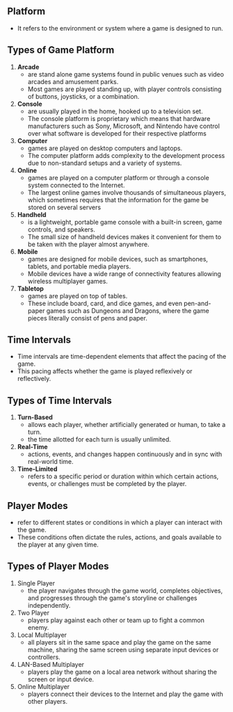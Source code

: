 ## Platform
- It refers to the environment or system where a game is designed to run.

## Types of Game Platform
1. **Arcade**
   - are stand alone game systems found in public venues such as video arcades and amusement parks.
   - Most games are played standing up, with player controls consisting of buttons, joysticks, or a combination.
2. **Console**
   - are usually played in the home, hooked up to a television set.
   - The console platform is proprietary which means that hardware manufacturers such as Sony, Microsoft, and Nintendo have control over what software is developed for their respective platforms
3. **Computer**
   - games are played on desktop computers and laptops.
   - The computer platform adds complexity to the development process due to non-standard setups and a variety of systems.
4. **Online**
   - games are played on a computer platform or through a console system connected to the Internet.
   - The largest online games involve thousands of simultaneous players, which sometimes requires that the information for the game be stored on several servers
5. **Handheld**
   - is a lightweight, portable game console with a built-in screen, game controls, and speakers.
   - The small size of handheld devices makes it convenient for them to be taken with the player almost anywhere.
6. **Mobile**
   - games are designed for mobile devices, such as smartphones, tablets, and portable media players.
   - Mobile devices have a wide range of connectivity features allowing wireless multiplayer games.
7. **Tabletop**
   - games are played on top of tables.
   - These include board, card, and dice games, and even pen-and-paper games such as Dungeons and Dragons, where the game pieces literally consist of pens and paper.

## Time Intervals
- Time intervals are time-dependent elements that affect the pacing of the game.
- This pacing affects whether the game is played reflexively or reflectively.

## Types of Time Intervals
1. **Turn-Based**
   - allows each player, whether artificially generated or human, to take a turn.
   - the time allotted for each turn is usually unlimited. 
2. **Real-Time**
   - actions, events, and changes happen continuously and in sync with real-world time.
3. **Time-Limited**
   - refers to a specific period or duration within which certain actions, events, or challenges must be completed by the player.
  
## Player Modes
-  refer to different states or conditions in which a player can interact with the game.
-  These conditions often dictate the rules, actions, and goals available to the player at any given time.

## Types of Player Modes
1. Single Player
   - the player navigates through the game world, completes objectives, and progresses through the game's storyline or challenges independently.
2. Two Player
   - players play against each other or team up to fight a common enemy.
3. Local Multiplayer
   - all players sit in the same space and play the game on the same machine, sharing the same screen using separate input devices or controllers.
4. LAN-Based Multiplayer
   -  players play the game on a local area network without sharing the screen or input device.
5. Online Multiplayer
   -  players connect their devices to the Internet and play the game with other players.
